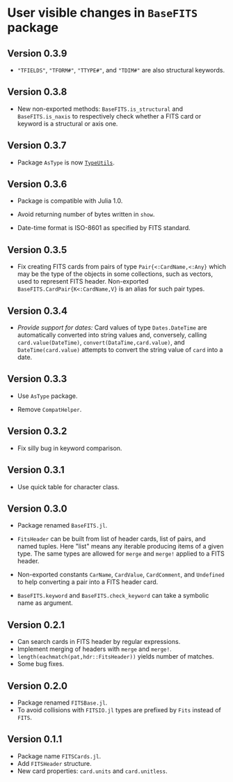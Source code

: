 # User visible changes in `BaseFITS` package

## Version 0.3.9

- `"TFIELDS"`, `"TFORM#"`, `"TTYPE#"`, and `"TDIM#"` are also structural keywords.

## Version 0.3.8

- New non-exported methods: `BaseFITS.is_structural` and `BaseFITS.is_naxis`
  to respectively check whether a FITS card or keyword is a structural or axis
  one.

## Version 0.3.7

- Package `AsType` is now [`TypeUtils`](https://github.com/emmt/TypeUtils.jl).

## Version 0.3.6

- Package is compatible with Julia 1.0.

- Avoid returning number of bytes written in `show`.

- Date-time format is ISO-8601 as specified by FITS standard.

## Version 0.3.5

- Fix creating FITS cards from pairs of type `Pair{<:CardName,<:Any}` which may
  be the type of the objects in some collections, such as vectors, used to
  represent FITS header. Non-exported `BaseFITS.CardPair{K<:CardName,V}` is an
  alias for such pair types.

## Version 0.3.4

- *Provide support for dates:* Card values of type `Dates.DateTime` are
  automatically converted into string values and, conversely, calling
  `card.value(DateTime)`, `convert(DataTime,card.value)`, and
  `DateTime(card.value)` attempts to convert the string value of `card` into a
  date.

## Version 0.3.3

- Use `AsType` package.

- Remove `CompatHelper`.

## Version 0.3.2

- Fix silly bug in keyword comparison.

## Version 0.3.1

- Use quick table for character class.

## Version 0.3.0

- Package renamed `BaseFITS.jl`.

- `FitsHeader` can be built from list of header cards, list of pairs, and named
  tuples. Here "list" means any iterable producing items of a given type. The
  same types are allowed for `merge` and `merge!` applied to a FITS header.

- Non-exported constants `CarName`, `CardValue`, `CardComment`, and `Undefined`
  to help converting a pair into a FITS header card.

- `BaseFITS.keyword` and `BaseFITS.check_keyword` can take a symbolic name as
  argument.

## Version 0.2.1

- Can search cards in FITS header by regular expressions.
- Implement merging of headers with `merge` and `merge!`.
- `length(eachmatch(pat,hdr::FitsHeader))` yields number of matches.
- Some bug fixes.

## Version 0.2.0

- Package renamed `FITSBase.jl`.
- To avoid collisions with `FITSIO.jl` types are prefixed by `Fits` instead of
  `FITS`.

## Version 0.1.1

- Package name `FITSCards.jl`.
- Add `FITSHeader` structure.
- New card properties: `card.units` and `card.unitless`.
